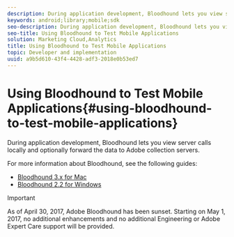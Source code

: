 ```yaml
---
description: During application development, Bloodhound lets you view server calls locally and optionally forward the data to Adobe collection servers.
keywords: android;library;mobile;sdk
seo-description: During application development, Bloodhound lets you view server calls locally and optionally forward the data to Adobe collection servers.
seo-title: Using Bloodhound to Test Mobile Applications
solution: Marketing Cloud,Analytics
title: Using Bloodhound to Test Mobile Applications
topic: Developer and implementation
uuid: a9b5d610-43f4-4428-adf3-2018e0b53ed7
---
```


# Using Bloodhound to Test Mobile Applications{#using-bloodhound-to-test-mobile-applications}

During application development, Bloodhound lets you view server calls locally and optionally forward the data to Adobe collection servers.

For more information about Bloodhound, see the following guides:

* [Bloodhound 3.x for Mac](https://marketing.adobe.com/resources/help/en_US/mobile/bloodhound/) 
* [Bloodhound 2.2 for Windows](https://marketing.adobe.com/resources/help/en_US/mobile/bloodhound_win_2x/)

>[!IMPORTANT]
>
>As of April 30, 2017, Adobe Bloodhound has been sunset. Starting on May 1, 2017, no additional enhancements and no additional Engineering or Adobe Expert Care support will be provided.

